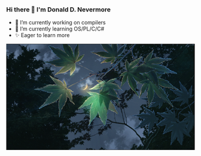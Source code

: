 ### Hi there 👋 I'm Donald D. Nevermore

- 🔭 I’m currently working on compilers
- 🌱 I’m currently learning OS/PL/C/C#
- ✨ Eager to learn more

![The Garden of Words](./profile-background.png)

<!--
**DongchengWang/DongchengWang** is a ✨ _special_ ✨ repository because its `README.md` (this file) appears on your GitHub profile.

Here are some ideas to get you started:

- 👯 I’m looking to collaborate on ...
- 🤔 I’m looking for help with ...
- 💬 Ask me about ...
- 📫 How to reach me: ...
- 😄 Pronouns: ...
- ⚡ Fun fact: ...
-->
